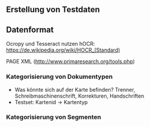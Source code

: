 
## Erstellung von Testdaten

## Datenformat

Ocropy und Tesseract nutzen hOCR: https://de.wikipedia.org/wiki/HOCR_(Standard)

PAGE XML (http://www.primaresearch.org/tools.php)

### Kategorisierung von Dokumentypen
* Was könnte sich auf der Karte befinden? Trenner, Schreibmaschinenschrift, Korrekturen, Handschriften
* Testset: Kartenid -> Kartentyp

### Kategorisierung von Segmenten

